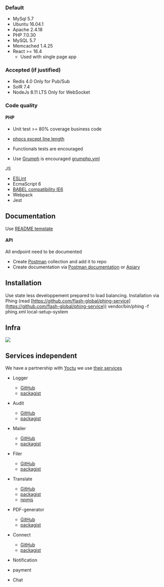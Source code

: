 ### Default

- MySql 5.7 
- Ubuntu 16.04.1 
- Apache 2.4.18 
- PHP 7.0.30 
- MySQL 5.7 
- Memcached 1.4.25 
- React &gt;= 16.4 
    - Used with single page app 

### Accepted (if justified)

- Redis 4.0 Only for Pub/Sub 
- SolR 7.4 
- NodeJs 8.11 LTS Only for WebSocket 

### Code quality

#### PHP

- Unit test &gt;= 80% coverage business code 
- [phpcs except line length](https://github.com/flash-global/it-public-documentation/blob/master/configurations/phpcs.xml) 

- Functionals tests are encouraged 
- Use [Grumph](https://github.com/phpro/grumphp) is encouraged [grumphp.yml](https://github.com/flash-global/it-public-documentation/blob/master/configurations/grumphp.yml) 

JS

- [ESLint](https://github.com/flash-global/it-public-documentation/blob/master/configurations/.eslintrc.json) 
- EcmaScript 6 
- [BABEL compatibility IE6](https://github.com/flash-global/it-public-documentation/blob/master/configurations/.babelrc) 
- Webpack 
- Jest 

## Documentation

Use [README template](https://github.com/flash-global/it-public-documentation/wiki/Project-readme-template)

#### API

All endpoint need to be documented

- Create [Postman](https://www.getpostman.com/collection) collection and add it to repo 
- Create documentation via [Postman documentation](https://www.getpostman.com/docs/v6/postman/api_documentation/viewing_documentation) or [Apiary](https://apiary.io/) 

## Installation

Use state less developpement prepared to load balancing. Installation via Phing (read [https://github.com/flash-global/phing-service](https://github.com/flash-global/phing-service)) vendor/bin/phing -f phing.xml local-setup-system

## Infra
![](https://github.com/flash-global/it-public-documentation/raw/master/img/git/infra%20architecture.png)
## Services independent

We have a partnership with [Yoctu](https://www.yoctu.com/) we use [their services](https://www.yoctu.com/services/)

- Logger 
    - [GitHub](https://github.com/flash-global/logger-client) 
    - [packagist](https://packagist.org/packages/fei/logger-client) 

- Audit 
    - [GitHub](https://github.com/flash-global/audit-client) 
    - [packagist](https://packagist.org/packages/fei/audit-client) 

- Mailer 
    - [GitHub](https://github.com/flash-global/mailer-client) 
    - [packagist](https://packagist.org/packages/fei/mailer-client) 

- Filer 
    - [GitHub](https://github.com/flash-global/filer-client) 
    - [packagist](https://packagist.org/packages/fei/filer-client) 

- Translate 
    - [GitHub](https://github.com/flash-global/translate-client) 
    - [packagist](https://packagist.org/packages/fei/translate-client) 
    - [npmjs](https://www.npmjs.com/package/translate-client-js) 

- PDF-generator 
    - [GitHub](https://github.com/flash-global/pdf-generator-client) 
    - [packagist](https://packagist.org/packages/fei/pdf-generator-client) 

- Connect 
    - [GitHub](https://github.com/flash-global/connect-client) 
    - [packagist](https://packagist.org/packages/fei/connect-client) 

- Notification 
- payment 
- Chat
